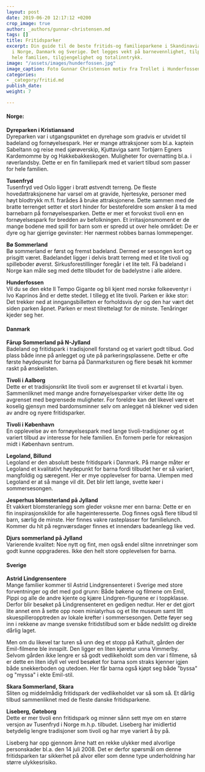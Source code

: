```yaml
---
layout: post
date: 2019-06-20 12:17:12 +0200
crop_image: true
author: _authors/gunnar-christensen.md
tags: []
title: Fritidsparker
excerpt: Din guide til de beste fritids-og familieparkene i Skandinavia. Fritidsparkene
  i Norge, Danmark og Sverige. Det legges vekt på barnevennlighet, tilpasning for
  hele familien, tilgjengelighet og totalinntrykk.
image: "/assets/images/hunderfossen.jpg"
image_caption: Foto Gunnar Christensen motiv fra Trollet i Hunderfossen
categories:
- _category/fritid.md
publish_date: 
weight: 7

---
```

#### Norge:

**Dyreparken i Kristiansand**  
Dyreparken var i utgangspunktet en dyrehage som gradvis er utvidet til badeland og fornøyelsespark. Her er mange attraksjoner som bl.a. kaptein Sabeltann og reise med sjørøverskip, Kjuttaviga samt Torbjørn Egners Kardemomme by og Hakkebakkeskogen. Muligheter for overnatting bl.a. i røverlandsby. Dette er en fin familiepark med et variert tilbud som passer for hele familien.

**Tusenfryd**  
Tusenfryd ved Oslo ligger i bratt østvendt terreng. De fleste hovedattraksjonene har varsel om at gravide, hjertesyke, personer med høyt blodtrykk m.fl. frarådes å bruke attraksjonene. Dette sammen med de bratte terrenget setter et stort hinder for besteforeldre som ønsker å ta med barnebarn på fornøyelsesparken. Dette er mer et forvokst tivoli enn en fornøyelsespark for bredden av befolkningen. Et irritasjonsmoment er de mange bodene med spill for barn som er spredd ut over hele området: De er dyre og har gjerrige gevinster: Her nærmest robbes barnas lommepenger.

**Bø Sommerland**  
Bø sommerland er først og fremst badeland. Dermed er sesongen kort og prisgitt været. Badelandet ligger i delvis bratt terreng med et lite tivoli og spilleboder øverst. Sirkusforestillinger foregår i et lite telt. Få badeland i Norge kan måle seg med dette tilbudet for de badelystne i alle aldere.

**Hunderfossen**  
Vil du se den ekte Il Tempo Gigante og bli kjent med norske folkeeventyr i Ivo Kaprinos ånd er dette stedet. I tillegg et lite tivoli. Parken er ikke stor: Det trekker ned at inngangsbilletten er forholdsvis dyr og den har vært det siden parken åpnet. Parken er mest tilrettelagt for de minste. Tenåringer kjeder seg her.

#### Danmark

**Fårup Sommerland på N-Jylland**  
Badeland og fritidspark i tradisjonell forstand og et variert godt tilbud. God plass både inne på anlegget og ute på parkeringsplassene. Dette er ofte første høydepunkt for barna på Danmarksturen og flere besøk hit kommer raskt på ønskelisten.

**Tivoli i Aalborg**  
Dette er et tradisjonsrikt lite tivoli som er avgrenset til et kvartal i byen. Sammenliknet med mange andre fornøyelsesparker virker dette lite og avgrenset med begrensede muligheter. For foreldre kan det likevel være et koselig gjensyn med bardomsminner selv om anlegget nå blekner ved siden av andre og nyere fritidsparker.

**Tivoli i København**  
En opplevelse av en fornøyelsespark med lange tivoli-tradisjoner og et variert tilbud av interesse for hele familien. En fornem perle for rekreasjon midt i København sentrum.

**Legoland, Billund**  
Legoland er den absolutt beste fritidspark i Danmark. På mange måter er Legoland et kvalitativt høydepunkt for barna fordi tilbudet her er så variert, mangfoldig og særegent. Her er mye opplevelser for barna. Ulempen med Legoland er at så mange vil dit. Det blir lett lange, svette køer i sommersesongen.

**Jesperhus blomsterland på Jylland**  
Et vakkert blomsteranlegg som gleder voksne mer enn barna: Dette er en fin inspirasjonskilde for alle hageinteresserte. Dog finnes også flere tilbud til barn, særlig de minste. Her finnes vakre rasteplasser for familielunch. Kommer du hit på regnværsdager finnes et innendørs badeanlegg like ved.

**Djurs sommerland på Jylland**  
Varierende kvalitet: Noe nytt og fint, men også endel slitne innretninger som godt kunne oppgraderes. Ikke den helt store opplevelsen for barna.

#### Sverige

**Astrid Lindgrensentere**  
Mange familier kommer til Astrid Lindgrensenteret i Sverige med store forventninger og det med god grunn: Både bøkene og filmene om Emil, Pippi og alle de andre kjente og kjære Lindgren-figurene er i toppklasse. Derfor blir besøket på Lindgrensenteret en gedigen nedtur. Her er det gjort lite annet enn å sette opp noen miniatyrhus og et lite museum samt litt skuespilleropptreden av lokale krefter i sommersesongen. Dette føyer seg inn i rekkene av mange svenske fritidstilbud som er både nedslitt og direkte dårlig laget.

Men om du likevel tar turen så unn deg et stopp på Kathult, gården der Emil-filmene ble innspilt. Den ligger en liten kjøretur unna Vimmerby. Selvom gården ikke lengre er så godt vedlikeholdt som den var i filmene, så er dette en liten idyll vel verd besøket for barna som straks kjenner igjen både snekkerboden og utedoen. Her får barna også kjøpt seg både "byssa" og "myssa" i ekte Emil-stil.

**Skara Sommerland, Skara**  
Sliten og middelmådig fritidspark der vedlikeholdet var så som så. Et dårlig tilbud sammenliknet med de fleste danske fritidsparkene.

**Liseberg, Gøteborg**  
Dette er mer tivoli enn fritidspark og minner sånn sett mye om en større versjon av Tusenfryd i Norge m.h.p. tilbudet. Liseberg har imidlertid betydelig lengre tradisjoner som tivoli og har mye variert å by på.

Liseberg har opp gjennom årne hatt en rekke ulykker med alvorlige personskader bl.a. den 14 juli 2008. Det er derfor spørsmål om denne fritidsparken tar sikkerhet på alvor eller som denne type underholdning har større ulykkesrisiko.